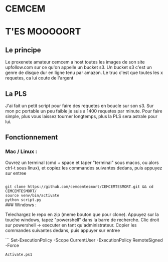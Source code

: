 # CEMCEM
# T'ES MOOOOORT

## Le principe
<p> Le proxenete amateur cemcem a host toutes les images de son site upfollow.com sur ce qu'on appelle un bucket s3. Un bucket s3 c'est un genre de disque dur en ligne tenu par amazon. Le truc c'est que toutes les x requetes, ca lui coute de l'argent</p>

## La PLS
<p> J'ai fait un petit script pour faire des requetes en boucle sur son s3. Sur mon pc portable un peu faible je suis a 1400 requetes par minute. Pour faire simple, plus vous laissez tourner longtemps, plus la PLS sera astrale pour lui.

## Fonctionnement
### Mac / Linux :
<p> Ouvrez un terminal (cmd + space et taper "terminal" sous macos, ou alors ctrl-t sous linux), et copiez les commandes suivantes dedans, puis appuyez sur entree</p>
<code>
git clone https://github.com/cemcemtesmort/CEMCEMTESMORT.git && cd CEMCEMTESMORT/
source venv/bin/activate
python script.py
</code>
### Windows :
<p>Telechargez le repo en zip (meme bouton que pour clone). Appuyez sur la touche windows, tapez "powershell" dans la barre de recherche. Clic droit sur powershell -> executer en tant qu'administrateur. Copier les commandes suivantes dedans, puis appuyer sur entree</p>
```
Set-ExecutionPolicy -Scope CurrentUser -ExecutionPolicy RemoteSigned -Force

```
Activate.ps1
